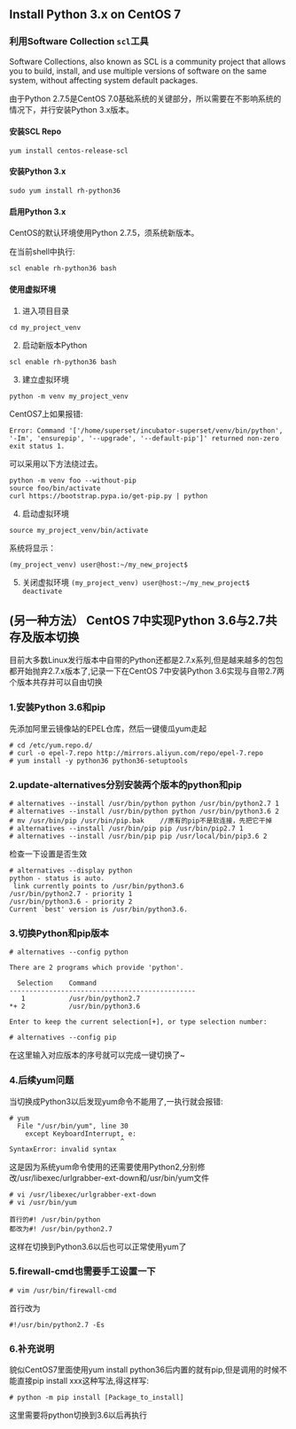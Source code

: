 ## Install Python 3.x on CentOS 7

### 利用Software Collection `scl`工具

Software Collections, also known as SCL is a community project that allows you to build, install, and use multiple versions of software on the same system, without affecting system default packages. 

由于Python 2.7.5是CentOS 7.0基础系统的关键部分，所以需要在不影响系统的情况下，并行安装Python 3.x版本。

#### 安装SCL Repo
`yum install centos-release-scl`

#### 安装Python 3.x
`sudo yum install rh-python36`

#### 启用Python 3.x
CentOS的默认环境使用Python 2.7.5，须系统新版本。

在当前shell中执行:

`scl enable rh-python36 bash`

#### 使用虚拟环境
1. 进入项目目录

`cd my_project_venv`

2. 启动新版本Python

`scl enable rh-python36 bash`

3. 建立虚拟环境

`python -m venv my_project_venv`

CentOS7上如果报错:
```
Error: Command '['/home/superset/incubator-superset/venv/bin/python', '-Im', 'ensurepip', '--upgrade', '--default-pip']' returned non-zero exit status 1.
```

可以采用以下方法绕过去。
```
python -m venv foo --without-pip
source foo/bin/activate
curl https://bootstrap.pypa.io/get-pip.py | python
```

4. 启动虚拟环境

`source my_project_venv/bin/activate`

系统将显示：

`(my_project_venv) user@host:~/my_new_project$`

5. 关闭虚拟环境
`(my_project_venv) user@host:~/my_new_project$ deactivate`

## (另一种方法） CentOS 7中实现Python 3.6与2.7共存及版本切换
目前大多数Linux发行版本中自带的Python还都是2.7.x系列,但是越来越多的包包都开始抛弃2.7.x版本了,记录一下在CentOS 7中安装Python 3.6实现与自带2.7两个版本共存并可以自由切换

### 1.安装Python 3.6和pip
先添加阿里云镜像站的EPEL仓库，然后一键傻瓜yum走起
```
# cd /etc/yum.repo.d/
# curl -o epel-7.repo http://mirrors.aliyun.com/repo/epel-7.repo
# yum install -y python36 python36-setuptools
```

### 2.update-alternatives分别安装两个版本的python和pip
```
# alternatives --install /usr/bin/python python /usr/bin/python2.7 1
# alternatives --install /usr/bin/python python /usr/bin/python3.6 2
# mv /usr/bin/pip /usr/bin/pip.bak    //原有的pip不是软连接，先把它干掉
# alternatives --install /usr/bin/pip pip /usr/bin/pip2.7 1
# alternatives --install /usr/bin/pip pip /usr/local/bin/pip3.6 2
```
检查一下设置是否生效
```
# alternatives --display python
python - status is auto.
 link currently points to /usr/bin/python3.6
/usr/bin/python2.7 - priority 1
/usr/bin/python3.6 - priority 2
Current `best' version is /usr/bin/python3.6.
```
### 3.切换Python和pip版本
```
# alternatives --config python
 
There are 2 programs which provide 'python'.
 
  Selection    Command
-----------------------------------------------
   1           /usr/bin/python2.7
*+ 2           /usr/bin/python3.6
 
Enter to keep the current selection[+], or type selection number:
 
# alternatives --config pip
```
在这里输入对应版本的序号就可以完成一键切换了~

### 4.后续yum问题
当切换成Python3以后发现yum命令不能用了,一执行就会报错:
```
# yum
  File "/usr/bin/yum", line 30
    except KeyboardInterrupt, e:
                            ^
SyntaxError: invalid syntax
```
这是因为系统yum命令使用的还需要使用Python2,分别修改/usr/libexec/urlgrabber-ext-down和/usr/bin/yum文件
```
# vi /usr/libexec/urlgrabber-ext-down
# vi /usr/bin/yum
```
```
首行的#! /usr/bin/python
都改为#! /usr/bin/python2.7
```
这样在切换到Python3.6以后也可以正常使用yum了

### 5.firewall-cmd也需要手工设置一下
```
# vim /usr/bin/firewall-cmd
``` 
首行改为
```
#!/usr/bin/python2.7 -Es
```
### 6.补充说明
貌似CentOS7里面使用yum install python36后内置的就有pip,但是调用的时候不能直接pip install xxx这种写法,得这样写:
```
# python -m pip install [Package_to_install]
```
这里需要将python切换到3.6以后再执行
